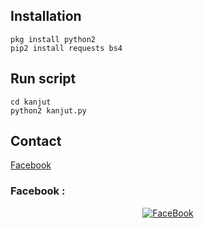 ## Installation
```
pkg install python2
pip2 install requests bs4
```

## Run script
```
cd kanjut
python2 kanjut.py
```

## Contact
[Facebook](https://www.facebook.com/EX.MAFIA.BOYS)

### Facebook :
<p align="center"> 
<a href="https://www.facebook.com/EX.MAFIA.BOYS"><img title="FaceBook" src="https://img.shields.io/badge/FB-হাসনাইন ইসলাম নিহন-lightgrey?style=for-the-badge&logo=facebook"></a>
</p>
